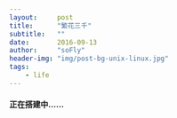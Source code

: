 ```yaml
---
layout:     post
title:      "繁花三千"
subtitle:   ""
date:       2016-09-13
author:     "soFly"
header-img: "img/post-bg-unix-linux.jpg"
tags:
    - life
---
```

#### 正在搭建中……